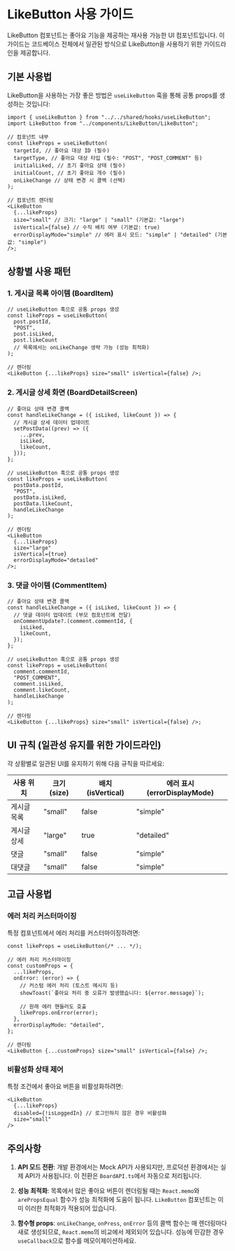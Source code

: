 # LikeButton 사용 가이드

LikeButton 컴포넌트는 좋아요 기능을 제공하는 재사용 가능한 UI 컴포넌트입니다. 이 가이드는 코드베이스 전체에서 일관된 방식으로 LikeButton을 사용하기 위한 가이드라인을 제공합니다.

## 기본 사용법

LikeButton을 사용하는 가장 좋은 방법은 `useLikeButton` 훅을 통해 공통 props를 생성하는 것입니다:

```tsx
import { useLikeButton } from "../../shared/hooks/useLikeButton";
import LikeButton from "../components/LikeButton/LikeButton";

// 컴포넌트 내부
const likeProps = useLikeButton(
  targetId, // 좋아요 대상 ID (필수)
  targetType, // 좋아요 대상 타입 (필수: "POST", "POST_COMMENT" 등)
  initialLiked, // 초기 좋아요 상태 (필수)
  initialCount, // 초기 좋아요 개수 (필수)
  onLikeChange // 상태 변경 시 콜백 (선택)
);

// 컴포넌트 렌더링
<LikeButton
  {...likeProps}
  size="small" // 크기: "large" | "small" (기본값: "large")
  isVertical={false} // 수직 배치 여부 (기본값: true)
  errorDisplayMode="simple" // 에러 표시 모드: "simple" | "detailed" (기본값: "simple")
/>;
```

## 상황별 사용 패턴

### 1. 게시글 목록 아이템 (BoardItem)

```tsx
// useLikeButton 훅으로 공통 props 생성
const likeProps = useLikeButton(
  post.postId,
  "POST",
  post.isLiked,
  post.likeCount
  // 목록에서는 onLikeChange 생략 가능 (성능 최적화)
);

// 렌더링
<LikeButton {...likeProps} size="small" isVertical={false} />;
```

### 2. 게시글 상세 화면 (BoardDetailScreen)

```tsx
// 좋아요 상태 변경 콜백
const handleLikeChange = ({ isLiked, likeCount }) => {
  // 게시글 상세 데이터 업데이트
  setPostData((prev) => ({
    ...prev,
    isLiked,
    likeCount,
  }));
};

// useLikeButton 훅으로 공통 props 생성
const likeProps = useLikeButton(
  postData.postId,
  "POST",
  postData.isLiked,
  postData.likeCount,
  handleLikeChange
);

// 렌더링
<LikeButton
  {...likeProps}
  size="large"
  isVertical={true}
  errorDisplayMode="detailed"
/>;
```

### 3. 댓글 아이템 (CommentItem)

```tsx
// 좋아요 상태 변경 콜백
const handleLikeChange = ({ isLiked, likeCount }) => {
  // 댓글 데이터 업데이트 (부모 컴포넌트에 전달)
  onCommentUpdate?.(comment.commentId, {
    isLiked,
    likeCount,
  });
};

// useLikeButton 훅으로 공통 props 생성
const likeProps = useLikeButton(
  comment.commentId,
  "POST_COMMENT",
  comment.isLiked,
  comment.likeCount,
  handleLikeChange
);

// 렌더링
<LikeButton {...likeProps} size="small" isVertical={false} />;
```

## UI 규칙 (일관성 유지를 위한 가이드라인)

각 상황별로 일관된 UI를 유지하기 위해 다음 규칙을 따르세요:

| 사용 위치   | 크기 (size) | 배치 (isVertical) | 에러 표시 (errorDisplayMode) |
| ----------- | ----------- | ----------------- | ---------------------------- |
| 게시글 목록 | "small"     | false             | "simple"                     |
| 게시글 상세 | "large"     | true              | "detailed"                   |
| 댓글        | "small"     | false             | "simple"                     |
| 대댓글      | "small"     | false             | "simple"                     |

## 고급 사용법

### 에러 처리 커스터마이징

특정 컴포넌트에서 에러 처리를 커스터마이징하려면:

```tsx
const likeProps = useLikeButton(/* ... */);

// 에러 처리 커스터마이징
const customProps = {
  ...likeProps,
  onError: (error) => {
    // 커스텀 에러 처리 (토스트 메시지 등)
    showToast(`좋아요 처리 중 오류가 발생했습니다: ${error.message}`);

    // 원래 에러 핸들러도 호출
    likeProps.onError(error);
  },
  errorDisplayMode: "detailed",
};

// 렌더링
<LikeButton {...customProps} size="small" isVertical={false} />;
```

### 비활성화 상태 제어

특정 조건에서 좋아요 버튼을 비활성화하려면:

```tsx
<LikeButton
  {...likeProps}
  disabled={!isLoggedIn} // 로그인하지 않은 경우 비활성화
  size="small"
/>
```

## 주의사항

1. **API 모드 전환**: 개발 환경에서는 Mock API가 사용되지만, 프로덕션 환경에서는 실제 API가 사용됩니다. 이 전환은 `BoardAPI.ts`에서 자동으로 처리됩니다.

2. **성능 최적화**: 목록에서 많은 좋아요 버튼이 렌더링될 때는 `React.memo`와 `arePropsEqual` 함수가 성능 최적화에 도움이 됩니다. `LikeButton` 컴포넌트는 이미 이러한 최적화가 적용되어 있습니다.

3. **함수형 props**: `onLikeChange`, `onPress`, `onError` 등의 콜백 함수는 매 렌더링마다 새로 생성되므로, `React.memo`의 비교에서 제외되어 있습니다. 성능에 민감한 경우 `useCallback`으로 함수를 메모이제이션하세요.
